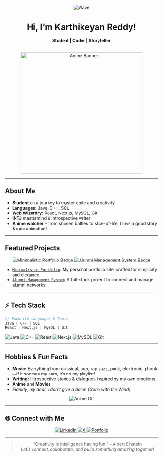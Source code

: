 <!-- Profile README for Karthikeyanhimself -->

<div align="center">
  
![Wave](https://raw.githubusercontent.com/Karthikeyanhimself/Karthikeyanhimself/main/assets/wave.gif)  

# Hi, I’m Karthikeyan Reddy!
**Student | Coder | Storyteller**

<br>

<img src="https://media4.giphy.com/media/v1.Y2lkPTc5MGI3NjExM3dwbG1vNHh5dW5hMDBwb3IydHp1NGF0eGw5MWY3b2V4OTRqNm1kMyZlcD12MV9pbnRlcm5hbF9naWZfYnlfaWQmY3Q9Zw/TBHiPhgJeaNAk/giphy.gif" alt="Anime Banner" width="400"/>

</div>

---

## About Me

- **Student** on a journey to master code and creativity!
- **Languages:** Java, C++, SQL
- **Web Wizardry:** React, Next.js, MySQL, Git
- **INTJ** mastermind & introspective writer  
- **Anime watcher** – from shonen battles to slice-of-life, I love a good story & epic animation!

---

## Featured Projects

<p align="center">
  <a href="https://github.com/Karthikeyanhimself/Minimalistic-Portfolio">
    <img src="https://img.shields.io/badge/Minimalistic--Portfolio-React-brightgreen?style=for-the-badge&logo=react" alt="Minimalistic Portfolio Badge">
  </a>
  <a href="https://github.com/Karthikeyanhimself/Alumni-Management-System">
    <img src="https://img.shields.io/badge/Alumni--Management--System-Java-blue?style=for-the-badge&logo=java" alt="Alumni Management System Badge">
  </a>
</p>

- [`Minimalistic-Portfolio`](https://github.com/Karthikeyanhimself/Minimalistic-Portfolio): My personal portfolio site, crafted for simplicity and elegance.
- [`Alumni Management System`](https://github.com/Karthikeyanhimself/Alumni-Management-System): A full-stack project to connect and manage alumni networks.

---

## ⚡ Tech Stack

```java
// Favorite Languages & Tools
Java | C++ | SQL
React | Next.js | MySQL | Git
```
![Java](https://img.shields.io/badge/Java-orange?style=flat-square&logo=java)
![C++](https://img.shields.io/badge/C++-00599C?style=flat-square&logo=cplusplus)
![React](https://img.shields.io/badge/React-61DAFB?style=flat-square&logo=react)
![Next.js](https://img.shields.io/badge/Next.js-000000?style=flat-square&logo=nextdotjs)
![MySQL](https://img.shields.io/badge/MySQL-4479A1?style=flat-square&logo=mysql)
![Git](https://img.shields.io/badge/Git-F05032?style=flat-square&logo=git)

---

## Hobbies & Fun Facts

- **Music:** Everything from classical, pop, rap, jazz, punk, electronic, phonk—if it soothes my ears, it’s on my playlist!
- **Writing:** Introspective stories & dialogues inspired by my own emotions.
- **Anime** and **Movies**
- *Frankly, my dear, I don't give a damn (Gone with the Wind)*

<div align="center">
  
![Anime Gif](https://media.giphy.com/media/3ohhwmQ3XgD1p7wh6E/giphy.gif)

</div>

---

## 🌐 Connect with Me

<p align="center">
  <a href="https://www.linkedin.com/in/karthikeyan-reddy/">
    <img src="https://img.shields.io/badge/LinkedIn-blue?logo=linkedin&style=for-the-badge" alt="LinkedIn">
  </a>
  <a href="https://x.com/Karthiktweetzzz">
    <img src="https://img.shields.io/badge/X-1da1f2?logo=x&style=for-the-badge" alt="X">
  </a>
  <a href="https://karthikeyanhimself.vercel.app/">
    <img src="https://img.shields.io/badge/Portfolio-222?style=for-the-badge&logo=vercel" alt="Portfolio">
  </a>
</p>

---

<div align="center">

> “Creativity is intelligence having fun.” – Albert Einstein  
> *Let’s connect, collaborate, and build something amazing together!*

</div>
